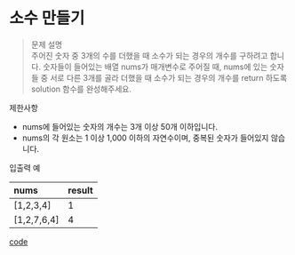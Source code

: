# 소수 만들기
>문제 설명<br>
주어진 숫자 중 3개의 수를 더했을 때 소수가 되는 경우의 개수를 구하려고 합니다. 숫자들이 들어있는 배열 nums가 매개변수로 주어질 때, nums에 있는 숫자들 중 서로 다른 3개를 골라 더했을 때 소수가 되는 경우의 개수를 return 하도록 solution 함수를 완성해주세요.

제한사항
- nums에 들어있는 숫자의 개수는 3개 이상 50개 이하입니다.
- nums의 각 원소는 1 이상 1,000 이하의 자연수이며, 중복된 숫자가 들어있지 않습니다.

입출력 예

| nums | result | 
| :----------------- | :-----------  |  
| [1,2,3,4] | 1 |
| [1,2,7,6,4] | 4 | 

[code](https://github.com/JiHoonAHN/CodingTest/blob/main/Programmers/1Level/explain/Code/%EC%86%8C%EC%88%98%20%EB%A7%8C%EB%93%A4%EA%B8%B0.swift)